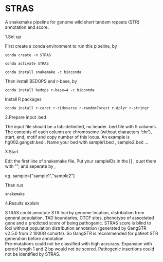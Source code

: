 # STRAS
 A snakemake pipeline for genome wild short tandem repeats (STR) annotation and score.
 
1.Set up

First create a conda environment to run this pipeline, by

    conda create -n STRAS
   
    conda activate STRAS
   
    conda install snakemake -c bioconda
   
Then install BEDOPS and r-base, by

    conda install bedops r-base=4 -c bioconda 
   
Install R packages

    conda install r-caret r-tidyverse r-randomForest r-dplyr r-stringr

2.Prepare input .bed

The input file should be a tab-delimited, no header .bed file with 5 columns. The contents of each column are chromosome (without characters ‘chr’), start, end, motif and copy number of this locus. An example is hg002.gangstr.bed . Name your bed with sample1.bed , sample2.bed ...

3.Start

Edit the first line of snakemake file. Put your sampleIDs in the [] , quot them with "", and seperate by ,

eg. sample=["sample1","sample2"]

Then run

    snakemake

4.Results explain

STRAS could annotate STR loci by genome location, distribution from general population, TAD boundaries, CTCF sites, phenotype of associated gene and a predicted score of being pathogenic. 
STRAS score is blind to loci without population distribution annotation (generated by GangSTR v2.5.0 from 2 1000G cohorts). So GangSTR is recommended for patient STR generation before annotation.             
Pre-mutations could not be classified with high accuracy.
Expansion with peroid length 1 and 2 bp would not be scored. 
Pathogenic insertions could not be identified by STRAS.



